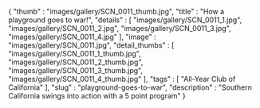 {
  "thumb" : "images/gallery/SCN_0011_thumb.jpg",
  "title" : "How a playground goes to war!",
  "details" : [
                 "images/gallery/SCN_0011_1.jpg",
                 "images/gallery/SCN_0011_2.jpg",
                 "images/gallery/SCN_0011_3.jpg",
                 "images/gallery/SCN_0011_4.jpg"
               ],
  "image" : "images/gallery/SCN_0011.jpg",
  "detail_thumbs" : [
                       "images/gallery/SCN_0011_1_thumb.jpg",
                       "images/gallery/SCN_0011_2_thumb.jpg",
                       "images/gallery/SCN_0011_3_thumb.jpg",
                       "images/gallery/SCN_0011_4_thumb.jpg"
                     ],
  "tags" : [
              "All-Year Club of California"
            ],
  "slug" : "playground-goes-to-war",
  "description" : "Southern California swings into action with a 5 point program"
}
